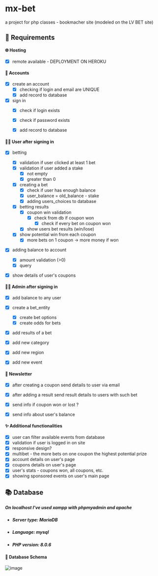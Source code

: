 # mx-bet
a project for php classes - bookmacher site (modeled on the LV BET site)

## 🎈 Requirements

#### 🌐 Hosting
- [x] remote available - DEPLOYMENT ON HEROKU

#### 💼 Accounts
- [x] create an account
  - [x] checking if login and email are UNIQUE
  - [x] add record to database
- [x] sign in
  - [x] check if login exists
  - [x] check if password exists
  - [x] add record to database


#### 🙋‍♂️ User after signing in
- [x] betting
  - [x] validation if user clicked at least 1 bet
  - [x] validation if user added a stake
    - [x] not empty
    - [x] greater than 0
  - [x] creating a bet
    - [x] check if user has enough balance
    - [x] user_balance = old_balance - stake
    - [x] adding users_choices to database
  - [x] betting results
    - [x] coupon win validation
      - [x] check from db if coupon won
        - [x] check if every bet on coupon won
    - [x] show users bet results (win/lose)
  - [x] show potential win from each coupon
    - [x] more bets on 1 coupon -> more money if won
- [x] adding balance to account
  - [x] amount validation (>0)
  - [x] query
- [x] show details of user's coupons 


#### 👮‍♂️ Admin after signing in
- [x] add balance to any user
- [x] create a bet_entity
  - [x] create bet options
  - [x] create odds for bets
- [x] add results of a bet
- [x] add new category
- [x] add new region
- [x] add new event


#### 📝 Newsletter
- [x] after creating a coupon send details to user via email
- [x] after adding a result send result details to users with such bet
- [x] send info if coupon won or lost ?
- [x] send info about user's balance


#### ✨ Additional functionalities
- [x] user can filter available events from database
- [x] validation if user is logged in on site
- [x] responsive design?
- [x] multibet - the more bets on one coupon the highest potential prize
- [x] account details on user's page
- [x] coupons details on user's page
- [x] user's stats - coupons won, all coupons, etc.
- [x] showing sponsored events on user's main page

## 📚 Database
##### On localhost I've used xampp with phpmyadmin and apache
- ##### Server type: MariaDB
- ##### Language: mysql
- ##### PHP version: 8.0.6
#### 📖 Database Schema
![image](https://user-images.githubusercontent.com/76202102/122311270-185c5f80-cf12-11eb-9d1c-6136b16dd19f.png)

